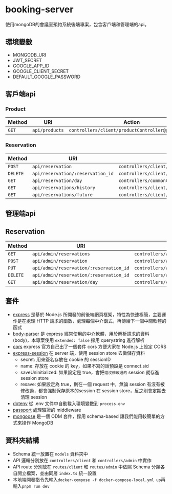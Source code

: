 # booking-server

使用mongoDB的會議室預約系統後端專案，包含客戶端和管理端的api。

## 環境變數

- MONGODB_URI
- JWT_SECRET
- GOOGLE_APP_ID
- GOOGLE_CLIENT_SECRET
- DEFAULT_GOOGLE_PASSWORD

## 客戶端api

### Product

| Method | URI            | Action                                             |
| ------ | -------------- | -------------------------------------------------- |
| `GET`  | `api/products` | `controllers/client/productController@getProducts` |

### Reservation

| Method   | URI                               | Action                                                            |
| -------- | --------------------------------- | ----------------------------------------------------------------- |
| `POST`   | `api/reservation`                 | `controllers/client/reservationController@postReservation`        |
| `DELETE` | `api/reservation/:reservation_id` | `controllers/client/reservationController@deleteReservation`      |
| `GET`    | `api/reservation/day`             | `controllers/commonController@getDayReservations`                 |
| `GET`    | `api/reservations/history`        | `controllers/client/reservationController@getHistoryReservations` |
| `GET`    | `api/reservations/future`         | `controllers/client/reservationController@getFutureReservations`  |

## 管理端api

## Reservation

| Method   | URI                                     | Action                                                      |
| -------- | --------------------------------------- | ----------------------------------------------------------- |
| `GET`    | `api/admin/reservations`                | `controllers/admin/reservationController@getReservations`   |
| `POST`   | `api/admin/reservation`                 | `controllers/admin/reservationController@postReservation`   |
| `PUT`    | `api/admin/reservation/:reservation_id` | `controllers/admin/reservationController@agreeReservation`  |
| `DELETE` | `api/admin/reservation/:reservation_id` | `controllers/admin/reservationController@deleteReservation` |
| `GET`    | `api/admin/reservation/day`             | `controllers/commonController@getDayReservations`           |

## 套件

- [express](https://expressjs.com/) 是基於 Node.js 所開發的前後端網頁框架，特性為快速極簡，主要運作是在處理 HTTP 請求的函數，處理每個中介函式，再傳給下一個中間軟體的函式
- [body-parser](https://github.com/expressjs/body-parser) 是 express 經常使用的中介軟體，用於解析請求的資料(body)，本專案使用 <code>extended: false</code> 採用 querystring 進行解析
- [cors](https://github.com/expressjs/cors) express 官方自己出了一個套件 cors 方便大家在 Node.js 上設定 CORS
- [express-session](https://github.com/expressjs/session) 在 server 端，使用 session store 去做儲存資料
  - secret: 用來簽名存放在 cookie 的 sessionID
  - name: 存放在 cookie 的 key，如果不寫的話預設是 connect.sid
  - saveUninitialized: 如果設定是 true，會把`還沒修改過的` session 就存進 session store
  - resave: 如果設定為 true，則在一個 request 中，無論 session 有沒有被修改過，都會強制保存原本的session 在 session store，反之則會定期去清理 session
- [dotenv](https://github.com/motdotla/dotenv) 從 .env 文件中自動載入環境變數到 `process.env`
- [passport](https://www.passportjs.org/) 處理驗證的 middleware
- [mongoose](https://mongoosejs.com/docs/) 是一個 ODM 套件，採用 schema-based 讓我們能用較簡單的方式來操作 MongoDB

## 資料夾結構

- Schema 統一放置在 `models` 資料夾中
- API 邏輯分別放在 `controllers/client` 和 `controllers/admin` 中實作
- API route 分別放在 `routes/client` 和 `routes/admin` 中依照 Schema 分類各自開立檔案，並由同層 `index.ts` 統一設置
- 本地端開發指令先輸入`docker-compose -f docker-compose-local.yml up`再輸入`pnpm run dev`
